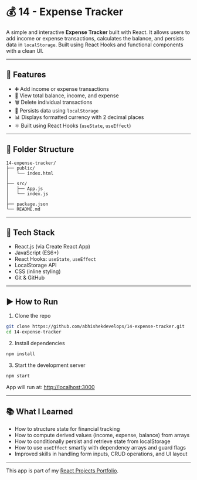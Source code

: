 # 💰 14 - Expense Tracker

A simple and interactive **Expense Tracker** built with React. It allows users to add income or expense transactions, calculates the balance, and persists data in `localStorage`. Built using React Hooks and functional components with a clean UI.

---

## 🚀 Features

- ➕ Add income or expense transactions  
- 🧾 View total balance, income, and expense  
- 🗑️ Delete individual transactions  
- 💾 Persists data using `localStorage`  
- 📊 Displays formatted currency with 2 decimal places  
- ⚛️ Built using React Hooks (`useState`, `useEffect`)  

---

## 📂 Folder Structure

```
14-expense-tracker/
├── public/
│   └── index.html
│
├── src/
│   ├── App.js
│   └── index.js
│
├── package.json
└── README.md
```

---

## 🧠 Tech Stack

- React.js (via Create React App)  
- JavaScript (ES6+)  
- React Hooks: `useState`, `useEffect`  
- LocalStorage API  
- CSS (inline styling)  
- Git & GitHub  

---

## ▶️ How to Run

1. Clone the repo
```bash
git clone https://github.com/abhishekdevelops/14-expense-tracker.git
cd 14-expense-tracker
```

2. Install dependencies
```bash
npm install
```

3. Start the development server
```bash
npm start
```

App will run at: [http://localhost:3000](http://localhost:3000)

---

## 📚 What I Learned

- How to structure state for financial tracking
- How to compute derived values (income, expense, balance) from arrays
- How to conditionally persist and retrieve state from localStorage
- How to use `useEffect` smartly with dependency arrays and guard flags
- Improved skills in handling form inputs, CRUD operations, and UI layout

---

This app is part of my [React Projects Portfolio](https://github.com/abhishekdevelops/react-projects-portfolio).

